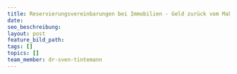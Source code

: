 ```yaml
---
title: Reservierungsvereinbarungen bei Immobilien - Geld zurück vom Makler?
date:
seo_beschreibung:
layout: post
feature_bild_path:
tags: []
topics: []
team_member: dr-sven-tintemann
---
```


